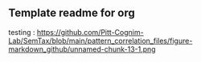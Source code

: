 ## Template readme for org

testing :
https://github.com/Pitt-Cognim-Lab/SemTax/blob/main/pattern_correlation_files/figure-markdown_github/unnamed-chunk-13-1.png
